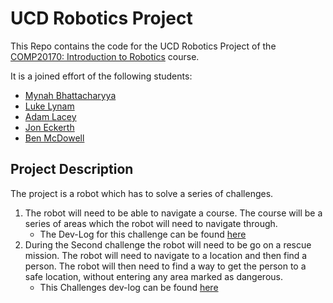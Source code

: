# UCD Robotics Project

This Repo contains the code for the UCD Robotics Project of the [COMP20170: Introduction to Robotics](https://hub.ucd.ie/usis/!W_HU_MENU.P_PUBLISH?p_tag=MODULE&MODULE=COMP20170) course.

It is a joined effort of the following students:

- [Mynah Bhattacharyya](https://github.com/mynah-bird)
- [Luke Lynam](https://github.com/Wyvern42)
- [Adam Lacey](https://github.com/Ha7cher)
- [Jon Eckerth](https://github.com/Jo-Eck)
- [Ben McDowell](https://github.com/Benmc1)

## Project Description

The project is a robot which has to solve a series of challenges.

1. The robot will need to be able to navigate a course. The course will be a series of areas which the robot will need to navigate through.
   - The Dev-Log for this challenge can be found [here](https://docs.google.com/document/d/1BcbkquZ09W94oCHA4IotyMSPyje_6-qT3gi7uaeBphA/edit?usp=sharing)
2. During the Second challenge the robot will need to be go on a rescue mission. The robot will need to navigate to a location and then find a person. The robot will then need to find a way to get the person to a safe location, without entering any area marked as dangerous.
   - This Challenges dev-log can be found [here](https://docs.google.com/document/d/1qxz8Ch5i7K73d-4kluRbXO9T1niyn63iM9dFc-gz9ZE/edit?usp=sharing)
